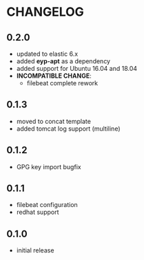 # CHANGELOG

## 0.2.0

* updated to elastic 6.x
* added **eyp-apt** as a dependency
* added support for Ubuntu 16.04 and 18.04
* **INCOMPATIBLE CHANGE**:
  - filebeat complete rework

## 0.1.3

* moved to concat template
* added tomcat log support (multiline)

## 0.1.2

* GPG key import bugfix

## 0.1.1

* filebeat configuration
* redhat support

## 0.1.0

* initial release
